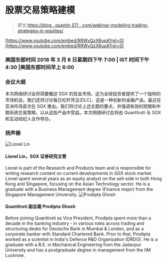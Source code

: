 # 股票交易策略建模

> 原文:[https://blog . quantin STI . com/webinar-modeling-trading-strategies-in-equities/](https://blog.quantinsti.com/webinar-modelling-trading-strategies-in-equities/)

[https://www.youtube.com/embed/RRWvQzX6upA?rel=0](https://www.youtube.com/embed/RRWvQzX6upA?rel=0)

### **美国东部时间 2018 年 3 月 8 日星期四下午 7:00 | IST 时间下午 4:30 |美国东部时间早上 6:00**

### **会议大纲**

本次网络研讨会将简要概述 SGX 的现金市场，这为全球投资者提供了一个独特的市场机会。我们还将讨论每日杠杆凭证(DLC)，这是一种创新的金融产品，最近在亚洲市场首次在 SGX 推出。我们将讨论上述主题的要点，并强调有效的短期和中期系统交易策略，以从这些产品中受益。本次网络研讨会将由 QuantInsti 与 SGX 和互动经纪人合作举办。

### **扬声器**

![Lionel Lin](../Images/910b1c79a5513d0f4755fe97fd777803.png)

#### Lionel Lin，SGX 证券研究主管

Lionel is part of the Research and Products team and is responsible for writing research content on current developments in SGX stock market. Lionel spent several years as an equity analyst on the sell-side in both Hong Kong and Singapore, focusing on the Asian Technology sector. He is a graduate with a Business Management degree (Finance major) from the Singapore Management University. ![Prodipta Ghosh](../Images/3b0812d5c83461233699524a6fd401cc.png)

#### QuantInsti 副总裁 Prodipta Ghosh

Before joining QuantInsti as Vice President, Prodipta spent more than a decade in the banking industry - in various roles across trading and structuring desks for Deutsche Bank in Mumbai & London, and as a corporate banker with Standard Chartered Bank. Prior to that, Prodipta worked as a scientist in India's Defence R&D Organization (DRDO). He is a graduate with a B.E. in Mechanical Engineering from the Jadavpur University and has a postgraduate degree in management from the IIM Lucknow.